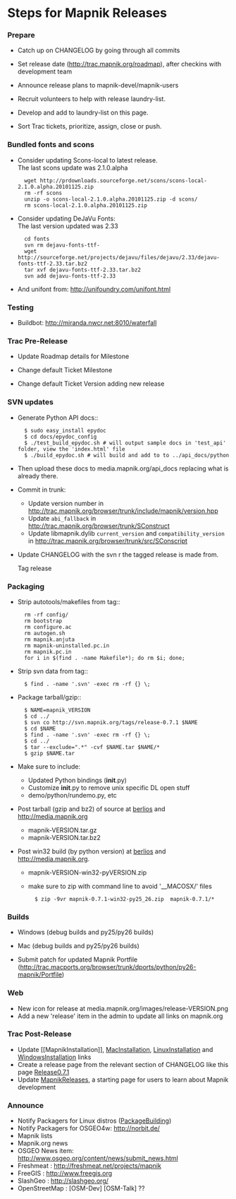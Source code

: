 <!-- Name: MapnikReleaseSteps -->
<!-- Version: 42 -->
<!-- Last-Modified: 2011/08/30 14:31:08 -->
<!-- Author: springmeyer -->
# Steps for Mapnik Releases
    
### Prepare
    
* Catch up on CHANGELOG by going through all commits
    
* Set release date (http://trac.mapnik.org/roadmap), after checkins with development team
    
* Announce release plans to mapnik-devel/mapnik-users
    
* Recruit volunteers to help with release laundry-list.
    
* Develop and add to laundry-list on this page.
    
* Sort Trac tickets, prioritize, assign, close or push.
    
### Bundled fonts and scons
    
* Consider updating Scons-local to latest release.  
  The last scons update was 2.1.0.alpha
    
        wget http://prdownloads.sourceforge.net/scons/scons-local-2.1.0.alpha.20101125.zip
        rm -rf scons
        unzip -o scons-local-2.1.0.alpha.20101125.zip -d scons/
        rm scons-local-2.1.0.alpha.20101125.zip
    
* Consider updating DeJaVu Fonts:  
  The last version updated was 2.33
    
        cd fonts
        svn rm dejavu-fonts-ttf-
        wget http://sourceforge.net/projects/dejavu/files/dejavu/2.33/dejavu-fonts-ttf-2.33.tar.bz2
        tar xvf dejavu-fonts-ttf-2.33.tar.bz2
        svn add dejavu-fonts-ttf-2.33
    
* And unifont from: http://unifoundry.com/unifont.html
    
### Testing

* Buildbot: http://miranda.nwcr.net:8010/waterfall
    
### Trac Pre-Release

* Update Roadmap details for Milestone
    
* Change default Ticket Milestone
    
* Change default Ticket Version adding new release
    
### SVN updates

* Generate Python API docs::
        
        $ sudo easy_install epydoc
        $ cd docs/epydoc_config
        $ ./test_build_epydoc.sh # will output sample docs in 'test_api' folder, view the 'index.html' file
        $ ./build_epydoc.sh # will build and add to to ../api_docs/python
    
* Then upload these docs to media.mapnik.org/api_docs replacing what is already there.
    
* Commit in trunk:
     * Update version number in http://trac.mapnik.org/browser/trunk/include/mapnik/version.hpp
     * Update `abi_fallback` in http://trac.mapnik.org/browser/trunk/SConstruct
     * Update libmapnik.dylib `current_version` and `compatibility_version` in http://trac.mapnik.org/browser/trunk/src/SConscript
    
* Update CHANGELOG with the svn r the tagged release is made from.
    
    Tag release
    
### Packaging
    
* Strip autotools/makefiles from tag::
    
        rm -rf config/
        rm bootstrap
        rm configure.ac
        rm autogen.sh
        rm mapnik.anjuta
        rm mapnik-uninstalled.pc.in
        rm mapnik.pc.in
        for i in $(find . -name Makefile*); do rm $i; done;
      
* Strip svn data from tag::
    
        $ find . -name '.svn' -exec rm -rf {} \;
    
* Package tarball/gzip::
    
        $ NAME=mapnik_VERSION
        $ cd ../
        $ svn co http://svn.mapnik.org/tags/release-0.7.1 $NAME
        $ cd $NAME
        $ find . -name '.svn' -exec rm -rf {} \;
        $ cd ../
        $ tar --exclude=".*" -cvf $NAME.tar $NAME/*
        $ gzip $NAME.tar
    
* Make sure to include:
    * Updated Python bindings (__init__.py)
    * Customize __init__.py to remove unix specific DL open stuff
    * demo/python/rundemo.py, etc
    
* Post tarball (gzip and bz2) of source at [berlios](http://developer.berlios.de/projects/mapnik) and http://media.mapnik.org 
    * mapnik-VERSION.tar.gz
    * mapnik-VERSION.tar.bz2
    
* Post win32 build (by python version) at [berlios](http://developer.berlios.de/projects/mapnik) and http://media.mapnik.org.
    * mapnik-VERSION-win32-pyVERSION.zip
    * make sure to zip with command line to avoid '__MACOSX/' files

            $ zip -9vr mapnik-0.7.1-win32-py25_26.zip  mapnik-0.7.1/*
    
### Builds

* Windows (debug builds and py25/py26 builds)

* Mac (debug builds and py25/py26 builds)
    
* Submit patch for updated Mapnik Portfile (http://trac.macports.org/browser/trunk/dports/python/py26-mapnik/Portfile)
    
### Web
      
* New icon for release at media.mapnik.org/images/release-VERSION.png
* Add a new 'release' item in the admin to update all links on mapnik.org
    
### Trac Post-Release

* Update [[MapnikInstallation]], [MacInstallation](https://github.com/mapnik/mapnik/wiki/MacInstallation), [LinuxInstallation](https://github.com/mapnik/mapnik/wiki/LinuxInstallation) and [WindowsInstallation](https://github.com/mapnik/mapnik/wiki/WindowsInstallation) links
* Create a release page from the relevant section of CHANGELOG like this page [Release0.7.1](https://github.com/mapnik/mapnik/wiki/Release0.7.1)
* Update [MapnikReleases](https://github.com/mapnik/mapnik/wiki/MapnikReleases), a starting page for users to learn about Mapnik development
    
### Announce
    
* Notify Packagers for Linux distros ([PackageBuilding](https://github.com/mapnik/mapnik/wiki/PackageBuilding))
* Notify Packagers for OSGEO4w: http://norbit.de/
* Mapnik lists
* Mapnik.org news
* OSGEO News item: http://www.osgeo.org/content/news/submit_news.html
* Freshmeat : http://freshmeat.net/projects/mapnik
* FreeGIS : http://www.freegis.org
* SlashGeo : http://slashgeo.org/
* OpenStreetMap : [OSM-Dev] [OSM-Talk] ??
